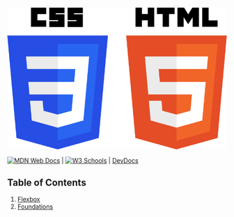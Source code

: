 ![CSS](../../../assets/images/CSS3_and_HTML5_logos.png)

[![MDN Web Docs](https://img.shields.io/badge/MDN_Web_Docs-black?style=flat&logo=mdnwebdocs&logoColor=white)](https://developer.mozilla.org/en-US/docs/Learn/CSS/CSS_layout/Flexbox) |
[![W3 Schools](https://img.shields.io/badge/W3Schools-6DA55F?style=flat&logo=w3c&logoColor=white)](https://www.w3schools.com/cssref/default.asp) |
[DevDocs](https://devdocs.io/)

## Table of Contents

1. [Flexbox](./css.flexbox.md)
2. [Foundations](./css.foundations.md)